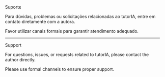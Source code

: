 Suporte

Para dúvidas, problemas ou solicitações relacionadas ao tutorIA, entre em contato diretamente com a autora.  

Favor utilizar canais formais para garantir atendimento adequado.

 
---


Support

For questions, issues, or requests related to tutorIA, please contact the author directly.  

Please use formal channels to ensure proper support.

